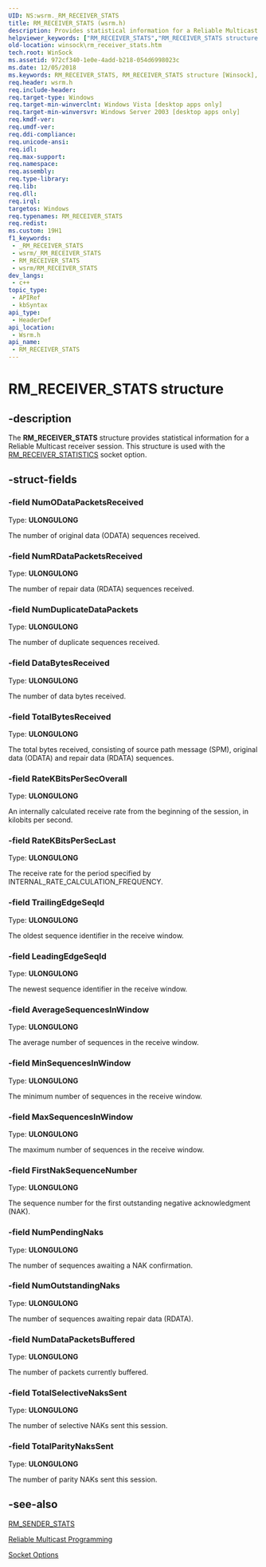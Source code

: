 ```yaml
---
UID: NS:wsrm._RM_RECEIVER_STATS
title: RM_RECEIVER_STATS (wsrm.h)
description: Provides statistical information for a Reliable Multicast receiver session. This structure is used with the RM_RECEIVER_STATISTICS socket option.
helpviewer_keywords: ["RM_RECEIVER_STATS","RM_RECEIVER_STATS structure [Winsock]","winsock.rm_receiver_stats","wsrm/RM_RECEIVER_STATS"]
old-location: winsock\rm_receiver_stats.htm
tech.root: WinSock
ms.assetid: 972cf340-1e0e-4add-b218-054d6998023c
ms.date: 12/05/2018
ms.keywords: RM_RECEIVER_STATS, RM_RECEIVER_STATS structure [Winsock], winsock.rm_receiver_stats, wsrm/RM_RECEIVER_STATS
req.header: wsrm.h
req.include-header: 
req.target-type: Windows
req.target-min-winverclnt: Windows Vista [desktop apps only]
req.target-min-winversvr: Windows Server 2003 [desktop apps only]
req.kmdf-ver: 
req.umdf-ver: 
req.ddi-compliance: 
req.unicode-ansi: 
req.idl: 
req.max-support: 
req.namespace: 
req.assembly: 
req.type-library: 
req.lib: 
req.dll: 
req.irql: 
targetos: Windows
req.typenames: RM_RECEIVER_STATS
req.redist: 
ms.custom: 19H1
f1_keywords:
 - _RM_RECEIVER_STATS
 - wsrm/_RM_RECEIVER_STATS
 - RM_RECEIVER_STATS
 - wsrm/RM_RECEIVER_STATS
dev_langs:
 - c++
topic_type:
 - APIRef
 - kbSyntax
api_type:
 - HeaderDef
api_location:
 - Wsrm.h
api_name:
 - RM_RECEIVER_STATS
---
```


# RM_RECEIVER_STATS structure


## -description

The <b>RM_RECEIVER_STATS</b> structure provides statistical information for a Reliable Multicast receiver session. This structure is used with the <a href="https://docs.microsoft.com/windows/desktop/WinSock/socket-options">RM_RECEIVER_STATISTICS</a> socket option.

## -struct-fields

### -field NumODataPacketsReceived

Type: <b>ULONGULONG</b>

The number of original data (ODATA) sequences received.

### -field NumRDataPacketsReceived

Type: <b>ULONGULONG</b>

The number of repair data (RDATA) sequences received.

### -field NumDuplicateDataPackets

Type: <b>ULONGULONG</b>

The number of duplicate sequences received.

### -field DataBytesReceived

Type: <b>ULONGULONG</b>

The number of data bytes  received.

### -field TotalBytesReceived

Type: <b>ULONGULONG</b>

The total bytes  received, consisting of source path message (SPM), original data (ODATA) and repair data (RDATA) sequences.

### -field RateKBitsPerSecOverall

Type: <b>ULONGULONG</b>

An internally calculated receive rate from the beginning of the session, in kilobits per second.

### -field RateKBitsPerSecLast

Type: <b>ULONGULONG</b>

The receive rate for the period specified by INTERNAL_RATE_CALCULATION_FREQUENCY.

### -field TrailingEdgeSeqId

Type: <b>ULONGULONG</b>

The oldest sequence identifier in the receive window.

### -field LeadingEdgeSeqId

Type: <b>ULONGULONG</b>

The newest sequence identifier in the receive window.

### -field AverageSequencesInWindow

Type: <b>ULONGULONG</b>

The average number of sequences in the receive window.

### -field MinSequencesInWindow

Type: <b>ULONGULONG</b>

The minimum number of sequences in the receive window.

### -field MaxSequencesInWindow

Type: <b>ULONGULONG</b>

The maximum number of sequences in the receive window.

### -field FirstNakSequenceNumber

Type: <b>ULONGULONG</b>

The sequence number for the first outstanding negative acknowledgment (NAK).

### -field NumPendingNaks

Type: <b>ULONGULONG</b>

The number of sequences awaiting a NAK confirmation.

### -field NumOutstandingNaks

Type: <b>ULONGULONG</b>

The number of sequences awaiting repair data (RDATA).

### -field NumDataPacketsBuffered

Type: <b>ULONGULONG</b>

The number of packets currently buffered.

### -field TotalSelectiveNaksSent

Type: <b>ULONGULONG</b>

The number of selective NAKs sent this session.

### -field TotalParityNaksSent

Type: <b>ULONGULONG</b>

The number of parity NAKs sent this session.

## -see-also

<a href="https://docs.microsoft.com/windows/desktop/api/wsrm/ns-wsrm-rm_sender_stats">RM_SENDER_STATS</a>



<a href="https://docs.microsoft.com/windows/desktop/WinSock/reliable-multicast-programming--pgm-">Reliable Multicast Programming</a>



<a href="https://docs.microsoft.com/windows/desktop/WinSock/socket-options">Socket
  Options</a>

